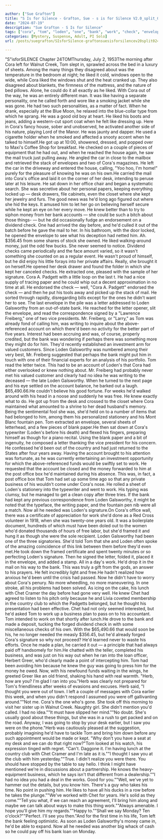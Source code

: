 ```yaml
---

author: ["Sue Grafton"]
title: "S Is for Silence - Grafton, Sue - s is for Silence V2.0_split_024.htm"
date: "2024-07-19"
description: "Sue Grafton - S Is for Silence"
tags: ["cora", "tom", "loden", "one", "bank", "work", "check", "envelope", "desk", "account", "galsworthy", "liked", "could", "like", "good", "mail", "office", "kept", "knew", "money", "letter", "chet", "left", "way", "paper"]
categories: [Mystery, Suspense, Adult, PI Solo]
url: /posts/suegrafton/SIsforSilence-graftonsuesisforsilencev20split024htm

---
```



"S"isforSILENCE
Chapter 24TOMThursday, July 2, 1953The morning after Cora left for Walnut Creek, Tom slept in, sprawled across the bed in a luxury of sheets. Among the many things they disagreed about was the temperature in the bedroom at night; he liked it cold, windows open to the wide, while Cora liked the windows shut and the heat cranked up. They also disagreed about blankets, the firmness of the mattress, and the nature of bed pillows. Alone, he could do it all exactly as he liked. With Cora out of the way, he was an entirely different man. It was like having a separate personality, one he called forth and wore like a smoking jacket while she was gone. He had two such personalities, as a matter of fact. When he drank, especially at the Blue Moon, he relaxed into the blue-collar type from which he sprang. He was a good old boy at heart. He liked his boots and jeans, adding a western-cut sport coat when he felt like dressing up. Here in Cora's fancy house, sober and unobserved, he activated another side of his nature, playing Lord of the Manor. He was jaunty and dapper. He used a cigarette holder when he smoked and affected a snooty accent when he talked to himself.He got up at 10:00, showered, dressed, and popped over to Maxi's Coffee Shop for breakfast. He checked on a couple of pieces of equipment that he had out, and when he reached the house again, he saw the mail truck just pulling away. He angled the car in close to the mailbox and retrieved the stack of envelopes and two of Cora's magazines. He left the car in the driveway and entered the house, calling, "Yoo hoo, I'm home!" purely for the pleasure of knowing he was on his own.He carried the mail into Cora's office and laid it on the corner of her desk, intending to peruse later at his leisure. He sat down in her office chair and began a systematic search. She was secretive about her personal papers, keeping everything locked up — desk drawers, file cabinets, even the closet where she kept her jewelry and furs. The good news was he'd long ago figured out where she hid the keys. It amused him to let her go on believing herself secure while he kept an eye on her every move. He knew better than to try to siphon money from her bank accounts — she could be such a bitch about those things- — but he did occasionally fudge an endorsement on a dividend check. One had arrived the day before, and he'd culled it out of the batch before he gave the mail to her. In his bathroom, with the door locked, he opened the envelope to see what his deception had netted him. Ah. $356.45 from some shares of stock she owned. He liked walking-around money, just the odd few bucks. She never seemed to notice. Dividend checks came periodically and the face amount varied, so it wasn't something she counted on as a regular event. He wasn't proud of himself, but he did enjoy his little forays into her private affairs. Really, she brought it on herself.He opened her desk drawer and found the folder in which she kept her canceled checks. He extracted one, pleased with the sample of her signature. Cora A. Padgett with a little loop on the last t. He had a nice supply of tracing paper and he could whip out a decent approximation in no time at all. He endorsed the check — well, "Cora A. Padgett" endorsed the check — and then he put his tools away and picked up the stack of mail. He sorted through rapidly, disregarding bills except for the ones he didn't want her to see. The last envelope in the pile was a letter addressed to Loden Galsworthy from an out-of-state bank. He reached for the letter opener, slit the envelope, and read the correspondence signed by a "Lawrence Freiberg," one of two vice presidents. Mr. Freiberg, or "Larry," as Tom was already fond of calling him, was writing to inquire about the above-referenced account on which there'd been no activity for the better part of five years. Interest had been accruing and was, of course, properly credited, but the bank was wondering if perhaps there was something more they might do for him. They'd recently established an investment arm for valued customers. Since Loden Galsworthy was numbered among their very best, Mr. Freiberg suggested that perhaps the bank might put him in touch with one of their financial experts for an analysis of his portfolio. Tom read the letter twice. This had to be an account of Loden's that Cora had either overlooked or knew nothing about. Mr. Freiberg had probably never met his valued customer and clearly had no idea he was writing to the deceased — the late Loden Galsworthy. When he turned to the next page and his eye settled on the account balance, he barked out a laugh. $65,490.66.He couldn't believe his good fortune. For weeks he'd walked around with his head in a noose and suddenly he was free. He knew exactly what to do. He got up from the desk and crossed to the closet where Cora maintained what amounted to a shrine to her dead husband's memory. Being the sentimental fool she was, she'd held on to a number of items that had belonged to him, among them his personalized stationery and his Mont Blanc fountain pen. Tom extracted an envelope, several sheets of letterhead, and a few pieces of blank paper.He then sat down at Cora's typewriter (Loden's before his death) and flexed his fingers, preparing himself as though for a piano recital. Using the blank paper and a bit of ingenuity, he composed a letter thanking the vice president for his concern. He confessed he'd been out of the country and had just returned to the States after four years away. Having the account brought to his attention was fortunate, as he was currently entertaining an investment opportunity for which the above-referenced funds would be swiftly set to work. He requested that the account be closed and the money forwarded to him at the post office box he'd maintained during his absence. This was, in fact, a post office box that Tom had set up some time ago so that any private business of his wouldn't come under Cora's nose. He rolled a sheet of Loden's stationery into the typewriter and went to work. His typing was clumsy, but he managed to get a clean copy after three tries. If the bank had kept any previous correspondence from Loden Galsworthy, it might be noted that the typeface, the writing paper, and the fountain pen nib were all a match. Now all he needed was Loden's signature.On Cora's office wall, there was a certificate of appreciation for work she'd done as a Red Cross volunteer in 1918, when she was twenty-one years old. It was a boilerplate document, hundreds of which must have been doled out to the women who'd donated thousands of hours of free labor, but she'd framed it and hung it as though she were the sole recipient. Loden Galsworthy had been one of the three signatories. She'd told Tom that she and Loden often spoke of the amazing coincidence of this link between them before they'd even met.He took down the framed certificate and spent twenty minutes or so perfecting Loden's signature. Then he signed the letter, folded it, placed it in the envelope, and added a stamp. All in a day's work. He'd drop it in the mail on his way to the bank. This was truly a gift from the gods, an answer to his prayers. He felt incredibly light and free.He hadn't realized how anxious he'd been until the crisis had passed. Now he didn't have to worry about Cora's penury. No more wheedling, no more maneuvering. In one stroke, all his problems had been solved. As icing on the cake, his lunch with Chet Cramer the day before had gone very well. He knew Chet had agreed to listen to his pitch only because he and Livia coveted membership in the country club to which the Padgetts belonged, but he thought his presentation had been effective. Chet had not only seemed interested, but he'd asked Tom to work up a business plan to pass on to his accountant. Tom intended to work on that shortly after lunch.He drove to the bank and made a deposit, tucking the forged dividend check in with some miscellaneous checks of his own. With the $65,490.66 that would soon be his, he no longer needed the measly $356.45, but he'd already forged Cora's signature so why not proceed? He'd learned never to waste his efforts. Once he made a plan, he carried it out — a principle that had always paid off handsomely for him.He chatted with the teller, completed his business, and was just on his way out when he ran into the loan officer, Herbert Greer, who'd clearly made a point of intercepting him. Tom had been avoiding him because he knew the guy was going to press him for the money he owed. Now, with his newfound funds waiting in the wings, he greeted Greer like an old friend, shaking his hand with real warmth. "Herb, how are you? I'm glad I ran into you."Herb was clearly not prepared for Tom's friendliness after weeks of evasions and excuses. Herb said, "I thought you were out of town. I left a couple of messages with Cora earlier this week, and when you didn't respond I assumed you were off gallivanting around.""Not me. Cora's the one who's gone. She took off this morning to visit her sister up in Walnut Creek. Naughty girl. She didn't mention you'd called. I had no idea.""It must have slipped her mind.""No doubt. She's usually good about these things, but she was in a rush to get packed and on the road. Anyway, I was going to stop by your desk earlier, but I saw you were on the phone."Herb was cautiously pleased at the suggestion, probably imagining he'd have to tackle Tom and bring him down before any such appointment would be made or kept. "Why don't you have a seat at my desk and we can do that right now?"Tom looked at his watch, his expression tinged with regret. "Can't. Daggone it. I'm having lunch at the country club with Chet Cramer and I'm late as it is.""I thought I saw you at the club with him yesterday.""True. I didn't realize you were there. You should have stopped by the table to say hello. I think I might have mentioned we're in discussions about a partnership. He knows the heavy-equipment business, which he says isn't that different from a dealership.""I had no idea you had a deal in the works. Good for you.""Well, we've yet to hammer out the details, but you know him. There's a guy who takes his time. No point in pushing him. He likes to have all his ducks in a row before he takes the plunge.""We've worked with Chet for years. He's solid as they come.""Tell you what, if we can reach an agreement, I'll bring him along and maybe we can talk about ways to make this thing work.""Always amenable. I hope you'll give him my regards.""Happy to.""Shall we say Monday? Ten o'clock?""Perfect. I'll see you then."And for the first time in his life, Tom left the bank feeling optimistic. As soon as Loden Galsworthy's money came in, he'd be able to expand. Now all he needed was another big whack of cash so he could pay off his bank loan on Monday.
